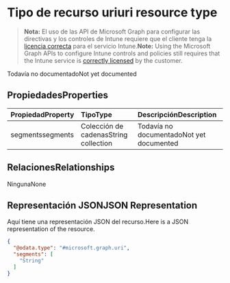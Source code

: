 # <a name="uri-resource-type"></a><span data-ttu-id="38265-101">Tipo de recurso uri</span><span class="sxs-lookup"><span data-stu-id="38265-101">uri resource type</span></span>

> <span data-ttu-id="38265-102">**Nota:** El uso de las API de Microsoft Graph para configurar las directivas y los controles de Intune requiere que el cliente tenga la [licencia correcta](https://go.microsoft.com/fwlink/?linkid=839381) para el servicio Intune.</span><span class="sxs-lookup"><span data-stu-id="38265-102">**Note:** Using the Microsoft Graph APIs to configure Intune controls and policies still requires that the Intune service is [correctly licensed](https://go.microsoft.com/fwlink/?linkid=839381) by the customer.</span></span>

<span data-ttu-id="38265-103">Todavía no documentado</span><span class="sxs-lookup"><span data-stu-id="38265-103">Not yet documented</span></span>
## <a name="properties"></a><span data-ttu-id="38265-104">Propiedades</span><span class="sxs-lookup"><span data-stu-id="38265-104">Properties</span></span>
|<span data-ttu-id="38265-105">Propiedad</span><span class="sxs-lookup"><span data-stu-id="38265-105">Property</span></span>|<span data-ttu-id="38265-106">Tipo</span><span class="sxs-lookup"><span data-stu-id="38265-106">Type</span></span>|<span data-ttu-id="38265-107">Descripción</span><span class="sxs-lookup"><span data-stu-id="38265-107">Description</span></span>|
|:---|:---|:---|
|<span data-ttu-id="38265-108">segments</span><span class="sxs-lookup"><span data-stu-id="38265-108">segments</span></span>|<span data-ttu-id="38265-109">Colección de cadenas</span><span class="sxs-lookup"><span data-stu-id="38265-109">String collection</span></span>|<span data-ttu-id="38265-110">Todavía no documentado</span><span class="sxs-lookup"><span data-stu-id="38265-110">Not yet documented</span></span>|

## <a name="relationships"></a><span data-ttu-id="38265-111">Relaciones</span><span class="sxs-lookup"><span data-stu-id="38265-111">Relationships</span></span>
<span data-ttu-id="38265-112">Ninguna</span><span class="sxs-lookup"><span data-stu-id="38265-112">None</span></span>
## <a name="json-representation"></a><span data-ttu-id="38265-113">Representación JSON</span><span class="sxs-lookup"><span data-stu-id="38265-113">JSON Representation</span></span>
<span data-ttu-id="38265-114">Aquí tiene una representación JSON del recurso.</span><span class="sxs-lookup"><span data-stu-id="38265-114">Here is a JSON representation of the resource.</span></span>
<!--{
  "blockType": "resource",
  "@odata.type": "microsoft.graph.uri"
}-->
``` json
{
  "@odata.type": "#microsoft.graph.uri",
  "segments": [
    "String"
  ]
}
```








